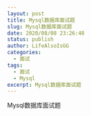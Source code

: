 ```yaml
---
layout: post
title: Mysql数据库面试题
slug: Mysql数据库面试题
date: 2020/08/08 23:26:48
status: publish
author: LifeAlsoIsGG
categories: 
  - 面试
tags: 
  - 面试
  - Mysql
excerpt: Mysql数据库面试题
---
```






Mysql数据库面试题